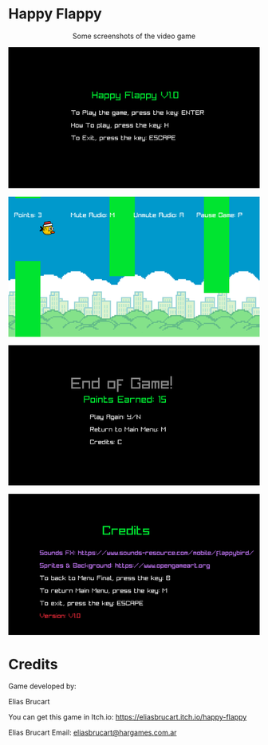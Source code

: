 <h1 text-align:"center">Happy Flappy</h1>

<p align="center">Some screenshots of the video game</p>

<p align="center">
	<img src="res/assets/screenshoots/flappy-05.png" alt="">
</p>

<p align="center">
	<img src="res/assets/screenshoots/flappy-01.png" alt="">
</p>

<p align="center">
	<img src="res/assets/screenshoots/flappy-03.png" alt="">
</p>

<p align="center">
	<img src="res/assets/screenshoots/flappy-06.png" alt="">
</p>

<h1>Credits</h1>

<p>Game developed by:</p>
<p>Elias Brucart</p>
<p>You can get this game in Itch.io: <a href="https://eliasbrucart.itch.io/happy-flappy">https://eliasbrucart.itch.io/happy-flappy</a></p>
<p>Elias Brucart Email: <a href="mailto:eliasbrucart@hargames.com.ar">eliasbrucart@hargames.com.ar</a></p>
